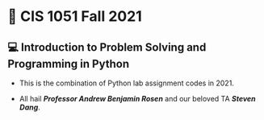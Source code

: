 # 🧠 CIS 1051 Fall 2021

## 💻 Introduction to Problem Solving and Programming in Python

- This is the combination of Python lab assignment codes in 2021.

- All hail _**Professor Andrew Benjamin Rosen**_ and our beloved TA _**Steven Dang**_.
